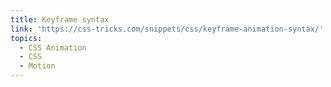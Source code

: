 ```yaml
---
title: Keyframe syntax
link: 'https://css-tricks.com/snippets/css/keyframe-animation-syntax/'
topics:
  - CSS Animation
  - CSS
  - Motion
---
```


